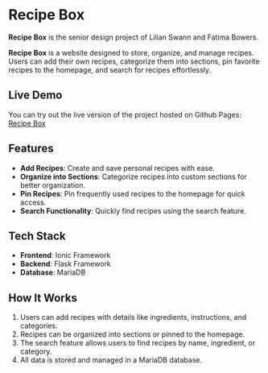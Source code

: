 # Recipe Box 


**Recipe Box** is the senior design project of Lilian Swann and Fatima Bowers. 

**Recipe Box** is a website designed to store, organize, and manage recipes. Users can add their own recipes, categorize them into sections, pin favorite recipes to the homepage, and search for recipes effortlessly.

## Live Demo
You can try out the live version of the project hosted on Github Pages: [Recipe Box](https://fzbowers.github.io/recipebox/)

## Features
- **Add Recipes**: Create and save personal recipes with ease.
- **Organize into Sections**: Categorize recipes into custom sections for better organization.
- **Pin Recipes**: Pin frequently used recipes to the homepage for quick access.
- **Search Functionality**: Quickly find recipes using the search feature.

## Tech Stack
- **Frontend**: Ionic Framework
- **Backend**: Flask Framework
- **Database**: MariaDB

## How It Works
1. Users can add recipes with details like ingredients, instructions, and categories.
2. Recipes can be organized into sections or pinned to the homepage.
3. The search feature allows users to find recipes by name, ingredient, or category.
4. All data is stored and managed in a MariaDB database.
